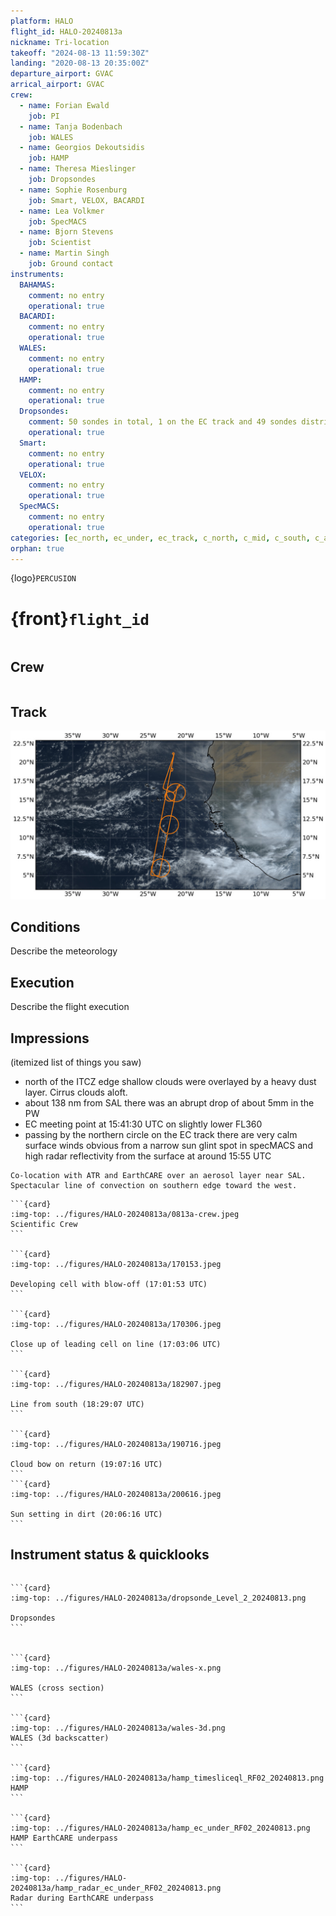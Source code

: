 ```yaml
---
platform: HALO
flight_id: HALO-20240813a
nickname: Tri-location
takeoff: "2024-08-13 11:59:30Z"
landing: "2020-08-13 20:35:00Z"
departure_airport: GVAC
arrical_airport: GVAC
crew:
  - name: Forian Ewald
    job: PI
  - name: Tanja Bodenbach
    job: WALES
  - name: Georgios Dekoutsidis
    job: HAMP
  - name: Theresa Mieslinger
    job: Dropsondes
  - name: Sophie Rosenburg
    job: Smart, VELOX, BACARDI
  - name: Lea Volkmer
    job: SpecMACS
  - name: Bjorn Stevens
    job: Scientist
  - name: Martin Singh
    job: Ground contact
instruments:
  BAHAMAS:
    comment: no entry
    operational: true
  BACARDI:
    comment: no entry
    operational: true
  WALES:
    comment: no entry
    operational: true
  HAMP:
    comment: no entry
    operational: true
  Dropsondes:
    comment: 50 sondes in total, 1 on the EC track and 49 sondes distributed over 4 circles with 1 launch detect failure in `c_north`
    operational: true
  Smart:
    comment: no entry
    operational: true
  VELOX:
    comment: no entry
    operational: true
  SpecMACS:
    comment: no entry
    operational: true
categories: [ec_north, ec_under, ec_track, c_north, c_mid, c_south, c_atr, ec_south]
orphan: true
---
```


{logo}`PERCUSION`

# {front}`flight_id`

```{badges}
```

## Crew

```{crew-list}
```

## Track
![track](../figures/HALO-20240813a/HALO-20240813a-track.jpeg)

## Conditions

Describe the meteorology

## Execution

Describe the flight execution

## Impressions

(itemized list of things you saw)
* north of the ITCZ edge shallow clouds were overlayed by a heavy dust layer. Cirrus clouds aloft.
* about 138 nm from SAL there was an abrupt drop of about 5mm in the PW
* EC meeting point at 15:41:30 UTC on slightly lower FL360
* passing by the northern circle on the EC track there are very calm surface winds obvious from a narrow sun glint spot in specMACS and high radar reflectivity from the surface at around 15:55 UTC

```{note}
Co-location with ATR and EarthCARE over an aerosol layer near SAL. Spectacular line of convection on southern edge toward the west.
```

````{card-carousel} 2
```{card}
:img-top: ../figures/HALO-20240813a/0813a-crew.jpeg
Scientific Crew
```

```{card}
:img-top: ../figures/HALO-20240813a/170153.jpeg

Developing cell with blow-off (17:01:53 UTC)
```

```{card}
:img-top: ../figures/HALO-20240813a/170306.jpeg

Close up of leading cell on line (17:03:06 UTC)
```

```{card}
:img-top: ../figures/HALO-20240813a/182907.jpeg

Line from south (18:29:07 UTC)
```

```{card}
:img-top: ../figures/HALO-20240813a/190716.jpeg

Cloud bow on return (19:07:16 UTC)
```
```{card}
:img-top: ../figures/HALO-20240813a/200616.jpeg

Sun setting in dirt (20:06:16 UTC)
```
````

## Instrument status & quicklooks

```{instrument-table}
```
````{card-carousel} 2
```{card}
:img-top: ../figures/HALO-20240813a/dropsonde_Level_2_20240813.png

Dropsondes
```


```{card}
:img-top: ../figures/HALO-20240813a/wales-x.png

WALES (cross section)
```

```{card}
:img-top: ../figures/HALO-20240813a/wales-3d.png
WALES (3d backscatter)
```

```{card}
:img-top: ../figures/HALO-20240813a/hamp_timesliceql_RF02_20240813.png
HAMP 
```

```{card}
:img-top: ../figures/HALO-20240813a/hamp_ec_under_RF02_20240813.png
HAMP EarthCARE underpass
```

```{card}
:img-top: ../figures/HALO-20240813a/hamp_radar_ec_under_RF02_20240813.png
Radar during EarthCARE underpass
```

````
